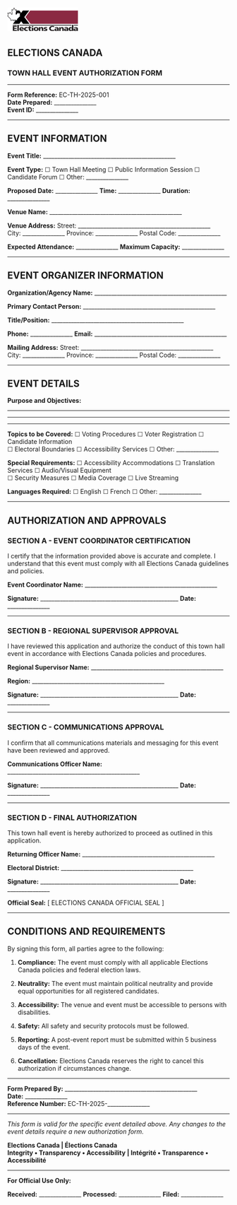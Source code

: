 # ![Elections Canada Logo](ec_logo2.gif)

## ELECTIONS CANADA  
### TOWN HALL EVENT AUTHORIZATION FORM

---

**Form Reference:** EC-TH-2025-001  
**Date Prepared:** _______________  
**Event ID:** _______________

---

## EVENT INFORMATION

**Event Title:** _______________________________________________

**Event Type:** ☐ Town Hall Meeting ☐ Public Information Session ☐ Candidate Forum ☐ Other: _______________

**Proposed Date:** _______________  **Time:** _______________  **Duration:** _______________

**Venue Name:** _______________________________________________

**Venue Address:** 
Street: _______________________________________________  
City: _______________  Province: _______________  Postal Code: _______________

**Expected Attendance:** _______________  **Maximum Capacity:** _______________

---

## EVENT ORGANIZER INFORMATION

**Organization/Agency Name:** _______________________________________________

**Primary Contact Person:** _______________________________________________

**Title/Position:** _______________________________________________

**Phone:** _______________  **Email:** _______________________________________________

**Mailing Address:**
Street: _______________________________________________  
City: _______________  Province: _______________  Postal Code: _______________

---

## EVENT DETAILS

**Purpose and Objectives:**
_______________________________________________
_______________________________________________
_______________________________________________

**Topics to be Covered:**
☐ Voting Procedures ☐ Voter Registration ☐ Candidate Information  
☐ Electoral Boundaries ☐ Accessibility Services ☐ Other: _______________

**Special Requirements:**
☐ Accessibility Accommodations ☐ Translation Services ☐ Audio/Visual Equipment  
☐ Security Measures ☐ Media Coverage ☐ Live Streaming

**Languages Required:** ☐ English ☐ French ☐ Other: _______________

---

## AUTHORIZATION AND APPROVALS

### SECTION A - EVENT COORDINATOR CERTIFICATION

I certify that the information provided above is accurate and complete. I understand that this event must comply with all Elections Canada guidelines and policies.

**Event Coordinator Name:** _______________________________________________

**Signature:** _________________________________________________ **Date:** _______________

---

### SECTION B - REGIONAL SUPERVISOR APPROVAL

I have reviewed this application and authorize the conduct of this town hall event in accordance with Elections Canada policies and procedures.

**Regional Supervisor Name:** _______________________________________________

**Region:** _______________________________________________

**Signature:** _________________________________________________ **Date:** _______________

---

### SECTION C - COMMUNICATIONS APPROVAL

I confirm that all communications materials and messaging for this event have been reviewed and approved.

**Communications Officer Name:** _______________________________________________

**Signature:** _________________________________________________ **Date:** _______________

---

### SECTION D - FINAL AUTHORIZATION

This town hall event is hereby authorized to proceed as outlined in this application.

**Returning Officer Name:** _______________________________________________

**Electoral District:** _______________________________________________

**Signature:** _________________________________________________ **Date:** _______________

**Official Seal:** [ ELECTIONS CANADA OFFICIAL SEAL ]

---

## CONDITIONS AND REQUIREMENTS

By signing this form, all parties agree to the following:

1. **Compliance:** The event must comply with all applicable Elections Canada policies and federal election laws.

2. **Neutrality:** The event must maintain political neutrality and provide equal opportunities for all registered candidates.

3. **Accessibility:** The venue and event must be accessible to persons with disabilities.

4. **Safety:** All safety and security protocols must be followed.

5. **Reporting:** A post-event report must be submitted within 5 business days of the event.

6. **Cancellation:** Elections Canada reserves the right to cancel this authorization if circumstances change.

---

**Form Prepared By:** _______________________________________________  
**Date:** _______________  
**Reference Number:** EC-TH-2025-_______________

---

*This form is valid for the specific event detailed above. Any changes to the event details require a new authorization form.*

**Elections Canada | Élections Canada**  
**Integrity • Transparency • Accessibility | Intégrité • Transparence • Accessibilité**

---

**For Official Use Only:**

**Received:** _______________  **Processed:** _______________  **Filed:** _______________